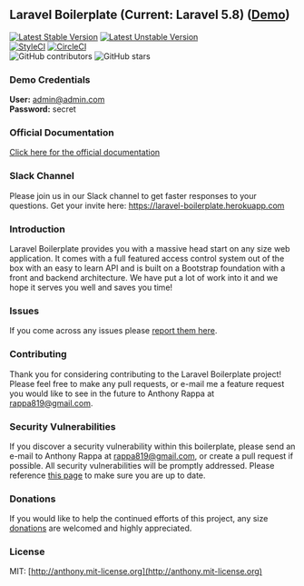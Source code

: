 ## Laravel Boilerplate (Current: Laravel 5.8) ([Demo](http://134.209.123.206/))

[![Latest Stable Version](https://poser.pugx.org/rappasoft/laravel-boilerplate/v/stable)](https://packagist.org/packages/rappasoft/laravel-boilerplate)
[![Latest Unstable Version](https://poser.pugx.org/rappasoft/laravel-boilerplate/v/unstable)](https://packagist.org/packages/rappasoft/laravel-boilerplate) 
<br/>
[![StyleCI](https://styleci.io/repos/30171828/shield?style=plastic)](https://styleci.io/repos/30171828/shield?style=plastic)
[![CircleCI](https://circleci.com/gh/rappasoft/laravel-boilerplate/tree/master.svg?style=svg)](https://circleci.com/gh/rappasoft/laravel-boilerplate/tree/master)
<br/>
![GitHub contributors](https://img.shields.io/github/contributors/rappasoft/laravel-boilerplate.svg)
![GitHub stars](https://img.shields.io/github/stars/rappasoft/laravel-boilerplate.svg?style=social)

### Demo Credentials

**User:** admin@admin.com  
**Password:** secret

### Official Documentation

[Click here for the official documentation](http://laravel-boilerplate.com)

### Slack Channel

Please join us in our Slack channel to get faster responses to your questions. Get your invite here: https://laravel-boilerplate.herokuapp.com

### Introduction

Laravel Boilerplate provides you with a massive head start on any size web application. It comes with a full featured access control system out of the box with an easy to learn API and is built on a Bootstrap foundation with a front and backend architecture. We have put a lot of work into it and we hope it serves you well and saves you time!

### Issues

If you come across any issues please [report them here](https://github.com/rappasoft/laravel-boilerplate/issues).

### Contributing

Thank you for considering contributing to the Laravel Boilerplate project! Please feel free to make any pull requests, or e-mail me a feature request you would like to see in the future to Anthony Rappa at rappa819@gmail.com.

### Security Vulnerabilities

If you discover a security vulnerability within this boilerplate, please send an e-mail to Anthony Rappa at rappa819@gmail.com, or create a pull request if possible. All security vulnerabilities will be promptly addressed. Please reference [this page](https://github.com/rappasoft/laravel-boilerplate/wiki/7.-Security-Fixes) to make sure you are up to date.

### Donations

If you would like to help the continued efforts of this project, any size [donations](https://www.paypal.com/cgi-bin/webscr?cmd=_donations&business=JJWUZ4E9S9SFG&lc=US&item_name=Laravel%205%20Boilerplate&currency_code=USD&bn=PP%2dDonationsBF%3abtn_donateCC_LG%2egif%3aNonHosted) are welcomed and highly appreciated.

### License

MIT: [http://anthony.mit-license.org](http://anthony.mit-license.org)
